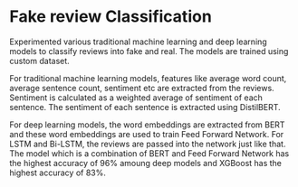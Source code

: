 # Fake review Classification

Experimented various traditional machine learning and deep learning models to classify reviews into fake and real. The models are trained using custom dataset.

For traditional machine learning models, features like average word count, average sentence count, sentiment etc are extracted from the reviews. Sentiment is calculated as a weighted average of sentiment of each sentence. The sentiment of each sentence is extracted using DistilBERT.

For deep learning models, the word embeddings are extracted from BERT and these word embeddings are used to train Feed Forward Network. For LSTM and Bi-LSTM, the reviews are passed into the network just like that. The model which is a combination of BERT and Feed Forward Network has the highest accuracy of 96% amoung deep models and XGBoost has the highest accuracy of 83%.
